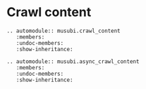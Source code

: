 # Crawl content

```{eval-rst}
.. automodule:: musubi.crawl_content
   :members:
   :undoc-members:
   :show-inheritance:

.. automodule:: musubi.async_crawl_content
   :members:
   :undoc-members:
   :show-inheritance:
```
